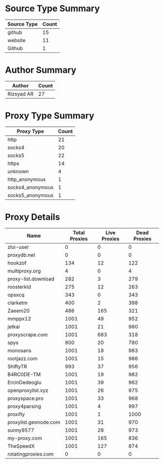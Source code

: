 # Source Type Summary

| Source Type | Count |
|-------------|-------|
| github | 15 |
| website | 11 |
| Github | 1 |


# Author Summary

| Author | Count |
|--------|-------|
| Rizsyad AR | 27 |


# Proxy Type Summary

| Proxy Type | Count |
|------------|-------|
| http | 21 |
| socks4 | 20 |
| socks5 | 22 |
| https | 14 |
| unknown | 4 |
| http_anonymous | 1 |
| socks4_anonymous | 1 |
| socks5_anonymous | 1 |


# Proxy Details

| Name | Total Proxies | Live Proxies | Dead Proxies |
|------|---------------|--------------|---------------|
| zloi-user | 0 | 0 | 0 |
| proxydb.net | 0 | 0 | 0 |
| hookzof | 134 | 12 | 122 |
| multiproxy.org | 4 | 0 | 4 |
| proxy-list.download | 282 | 3 | 279 |
| roosterkid | 275 | 12 | 263 |
| opsxcq | 343 | 0 | 343 |
| clarketm | 400 | 2 | 398 |
| Zaeem20 | 486 | 165 | 321 |
| mmppx12 | 1001 | 49 | 952 |
| jetkai | 1001 | 21 | 980 |
| proxyscrape.com | 1001 | 683 | 318 |
| spys | 800 | 20 | 780 |
| monosans | 1001 | 18 | 983 |
| rootjazz.com | 1001 | 15 | 986 |
| ShiftyTR | 993 | 37 | 956 |
| B4RC0DE-TM | 1001 | 19 | 982 |
| ErcinDedeoglu | 1001 | 39 | 962 |
| openproxylist.xyz | 1001 | 26 | 975 |
| proxyspace.pro | 1001 | 33 | 968 |
| proxy4parsing | 1001 | 4 | 997 |
| proxifly | 1001 | 1 | 1000 |
| proxylist.geonode.com | 1001 | 31 | 970 |
| sunny9577 | 1001 | 28 | 973 |
| my-proxy.com | 1001 | 165 | 836 |
| TheSpeedX | 1001 | 127 | 874 |
| rotatingproxies.com | 0 | 0 | 0 |
